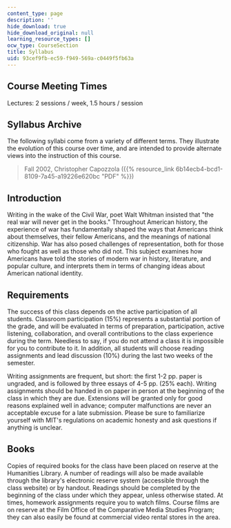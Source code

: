 ```yaml
---
content_type: page
description: ''
hide_download: true
hide_download_original: null
learning_resource_types: []
ocw_type: CourseSection
title: Syllabus
uid: 93cef9fb-ec59-f949-569a-c0449f5fb63a
---
```


Course Meeting Times
--------------------

Lectures: 2 sessions / week, 1.5 hours / session

Syllabus Archive
----------------

The following syllabi come from a variety of different terms. They illustrate the evolution of this course over time, and are intended to provide alternate views into the instruction of this course.

> Fall 2002, Christopher Capozzola ({{% resource_link 6b14ecb4-bcd1-8109-7a45-a19226e620bc "PDF" %}})

Introduction
------------

Writing in the wake of the Civil War, poet Walt Whitman insisted that "the real war will never get in the books." Throughout American history, the experience of war has fundamentally shaped the ways that Americans think about themselves, their fellow Americans, and the meanings of national citizenship. War has also posed challenges of representation, both for those who fought as well as those who did not. This subject examines how Americans have told the stories of modern war in history, literature, and popular culture, and interprets them in terms of changing ideas about American national identity.

Requirements
------------

The success of this class depends on the active participation of all students. Classroom participation (15%) represents a substantial portion of the grade, and will be evaluated in terms of preparation, participation, active listening, collaboration, and overall contributions to the class experience during the term. Needless to say, if you do not attend a class it is impossible for you to contribute to it. In addition, all students will choose reading assignments and lead discussion (10%) during the last two weeks of the semester.

Writing assignments are frequent, but short: the first 1-2 pp. paper is ungraded, and is followed by three essays of 4-5 pp. (25% each). Writing assignments should be handed in on paper in person at the beginning of the class in which they are due. Extensions will be granted only for good reasons explained well in advance; computer malfunctions are never an acceptable excuse for a late submission. Please be sure to familiarize yourself with MIT's regulations on academic honesty and ask questions if anything is unclear.

Books
-----

Copies of required books for the class have been placed on reserve at the Humanities Library. A number of readings will also be made available through the library's electronic reserve system (accessible through the class website) or by handout. Readings should be completed by the beginning of the class under which they appear, unless otherwise stated. At times, homework assignments require you to watch films. Course films are on reserve at the Film Office of the Comparative Media Studies Program; they can also easily be found at commercial video rental stores in the area.